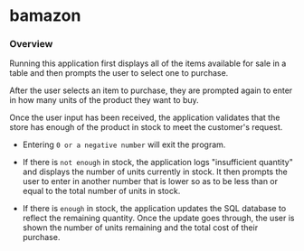 # bamazon

### Overview
Running this application first displays all of the items available for sale in a table and then prompts the user to select one to purchase. 

After the user selects an item to purchase, they are prompted again to enter in how many units of the product they want to buy.

Once the user input has been received, the application validates that the store has enough of the product in stock to meet the customer's request.
   - Entering `0 or a negative number` will exit the program.

   - If there is `not enough` in stock, the application logs "insufficient quantity" and displays the number of units currently in stock. It then prompts the user to enter in another number that is lower so as to be less than or equal to the total number of units in stock.

   - If there is `enough` in stock, the application updates the SQL database to reflect the remaining quantity. Once the update goes through, the user is shown the number of units remaining and the total cost of their purchase.

